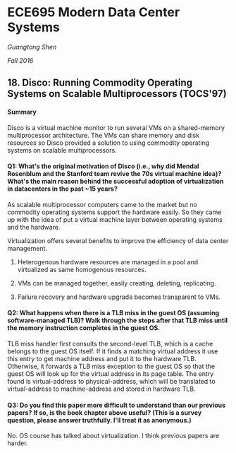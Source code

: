 # ECE695 Modern Data Center Systems

*Guangtong Shen*

*Fall 2016*

## 18. Disco: Running Commodity Operating Systems on Scalable Multiprocessors (TOCS'97)

#### Summary

Disco is a virtual machine monitor to run several VMs on a shared-memory multiprocessor architecture. The VMs can share memory and disk resources so Disco provided a solution to using commodity operating systems on scalable multiprocessors.


#### Q1: What's the original motivation of Disco (i.e., why did Mendal Rosenblum and the Stanford team revive the 70s virtual machine idea)? What's the main reason behind the successful adoption of virtualization in datacenters in the past ~15 years?

As scalable multiprocessor computers came to the market but no commodity operating systems support the hardware easily. So they came up with the idea of  put a virtual machine layer between operating systems and the hardware.

Virtualization offers several benefits to improve the efficiency of data center management. 

1. Heterogenous hardware resources are managed in a pool and virtualized as same homogenous resources.

2. VMs can be managed together, easily creating, deleting, replicating.

3. Failure recovery and hardware upgrade becomes transparent to VMs.

#### Q2: What happens when there is a TLB miss in the guest OS (assuming software-managed TLB)? Walk through the steps after that TLB miss until the memory instruction completes in the guest OS.

TLB miss handler first consults the second-level TLB, which is a cache belongs to the guest OS itself.
If it finds a matching virtual address it use this entry to get machine address and put it to the hardware TLB.
Otherwise, it forwards a TLB miss exception to the guest OS so that the guest OS will look up for the virtual address in its page table. The entry found is virtual-address to physical-address, which will be translated to virtual-address to machine-address and stored in hardware TLB.

#### Q3: Do you find this paper more difficult to understand than our previous papers? If so, is the book chapter above useful? (This is a survey question, please answer truthfully. I'll treat it as anonymous.)

No. OS course has talked about virtualization. I think previous papers are harder.
